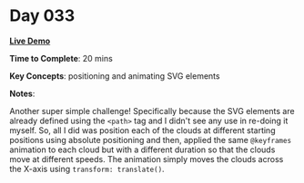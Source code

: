 # Day 033

**<a href="https://css100.aniqa.dev#day-033">Live Demo</a>**

**Time to Complete**: 20 mins

**Key Concepts**: positioning and animating SVG elements

**Notes**:

Another super simple challenge! Specifically because the SVG elements are already defined using the `<path>` tag and I didn't see any use in re-doing it myself. So, all I did was position each of the clouds at different starting positions using absolute positioning and then, applied the same `@keyframes` animation to each cloud but with a different duration so that the clouds move at different speeds. The animation simply moves the clouds across the X-axis using `transform: translate()`.
